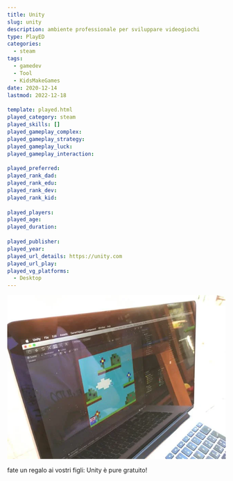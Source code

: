 ```yaml
---
title: Unity
slug: unity
description: ambiente professionale per sviluppare videogiochi
type: PlayED
categories:
  - steam
tags:
  - gamedev
  - Tool
  - KidsMakeGames
date: 2020-12-14
lastmod: 2022-12-18

template: played.html
played_category: steam
played_skills: []
played_gameplay_complex: 
played_gameplay_strategy: 
played_gameplay_luck: 
played_gameplay_interaction: 

played_preferred: 
played_rank_dad: 
played_rank_edu: 
played_rank_dev: 
played_rank_kid: 

played_players: 
played_age: 
played_duration: 

played_publisher: 
played_year: 
played_url_details: https://unity.com
played_url_play: 
played_vg_platforms:
  - Desktop
---
```


![](../../assets/img/played/steam/unity.webp)

fate un regalo ai vostri figli: Unity
è pure gratuito!
